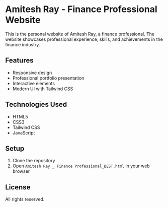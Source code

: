 # Amitesh Ray - Finance Professional Website

This is the personal website of Amitesh Ray, a finance professional. The website showcases professional experience, skills, and achievements in the finance industry.

## Features

- Responsive design
- Professional portfolio presentation
- Interactive elements
- Modern UI with Tailwind CSS

## Technologies Used

- HTML5
- CSS3
- Tailwind CSS
- JavaScript

## Setup

1. Clone the repository
2. Open `Amitesh Ray _ Finance Professional_BEST.html` in your web browser

## License

All rights reserved. 